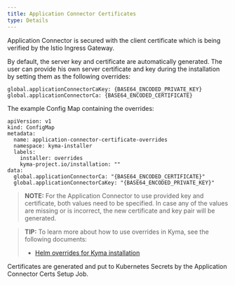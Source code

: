 ```yaml
---
title: Application Connector Certificates  
type: Details
---
```


Application Connector is secured with the client certificate which is being verified by the Istio Ingress Gateway.

By default, the server key and certificate are automatically generated. 
The user can provide his own server certificate and key during the installation by setting them as the following overrides:
```
global.applicationConnectorCaKey: {BASE64_ENCODED_PRIVATE_KEY}
global.applicationConnectorCa: {BASE64_ENCODED_CERTIFICATE}
```

The example Config Map containing the overrides:
```
apiVersion: v1
kind: ConfigMap
metadata:
  name: application-connector-certificate-overrides
  namespace: kyma-installer
  labels:
    installer: overrides
    kyma-project.io/installation: ""
data:
  global.applicationConnectorCa: "{BASE64_ENCODED_CERTIFICATE}"
  global.applicationConnectorCaKey: "{BASE64_ENCODED_PRIVATE_KEY}"
```

>**NOTE:** For the Application Connector to use provided key and certificate, both values need to be specified. In case any of the values are missing or is incorrect, the new certificate and key pair will be generated.

>**TIP:** To learn more about how to use overrides in Kyma, see the following documents: 
>* [Helm overrides for Kyma installation](/root/kyma/#configuration-helm-overrides-for-kyma-installation)

Certificates are generated and put to Kubernetes Secrets by the Application Connector Certs Setup Job.


